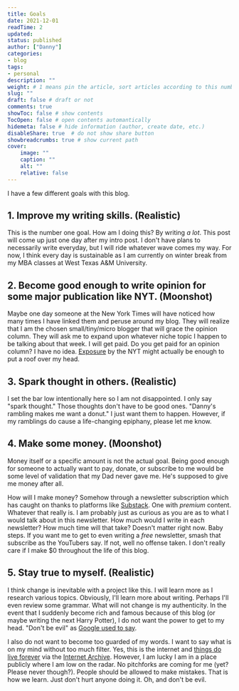 ```yaml
---
title: Goals
date: 2021-12-01
readTime: 2
updated:
status: published
author: ["Danny"]
categories: 
- blog
tags: 
- personal
description: ""
weight: # 1 means pin the article, sort articles according to this number
slug: ""
draft: false # draft or not
comments: true
showToc: false # show contents
TocOpen: false # open contents automantically
hidemeta: false # hide information (author, create date, etc.)
disableShare: true	# do not show share button
showbreadcrumbs: true # show current path
cover:
    image: ""
    caption: ""
    alt: ""
    relative: false
---
```


I have a few different goals with this blog.

## 1. Improve my writing skills. (Realistic)

This is the number one goal. How am I doing this? By writing _a lot_. This post will come up just one day after my intro post. I don't have plans to necessarily write everyday, but I will ride whatever wave comes my way. For now, I think every day is sustainable as I am currently on winter break from my MBA classes at West Texas A&M University.

## 2. Become good enough to write opinion for some major publication like NYT. (Moonshot)

Maybe one day someone at the New York Times will have noticed how many times I have linked them and peruse around my blog. They will realize that I am the chosen small/tiny/micro blogger that will grace the opinion column. They will ask me to expand upon whatever niche topic I happen to be talking about that week. I will get paid. Do you get paid for an opinion column? I have no idea. [Exposure](https://www.reddit.com/r/ChoosingBeggars/comments/atnui3/ill_give_you_exposure/) by the NYT might actually be enough to put a roof over my head.

## 3. Spark thought in others. (Realistic)

I set the bar low intentionally here so I am not disappointed. I only say "spark thought." Those thoughts don't have to be good ones. "Danny's rambling makes me want a donut." I just want them to happen. However, if my ramblings do cause a life-changing epiphany, please let me know.

## 4. Make some money. (Moonshot)

Money itself or a specific amount is not the actual goal. Being good enough for someone to actually want to pay, donate, or subscribe to me would be some level of validation that my Dad never gave me. He's supposed to give me money after all.

How will I make money? Somehow through a newsletter subscription which has caught on thanks to platforms like [Substack](https://substack.com/). One with _premium_ content. Whatever that really is. I am probably just as curious as you are as to what I would talk about in this newsletter. How much would I write in each newsletter? How much time will that take? Doesn't matter right now. Baby steps. If you want me to get to even writing a _free_ newsletter, smash that subscribe as the YouTubers say. If not, well no offense taken. I don't really care if I make $0 throughout the life of this blog.

## 5. Stay true to myself. (Realistic)

I think change is inevitable with a project like this. I will learn more as I research various topics. Obviously, I'll learn more about writing. Perhaps I'll even review some grammar. What will not change is my authenticity. In the event that I suddenly become rich and famous because of this blog (or maybe writing the next Harry Potter), I do not want the power to get to my head. "Don't be evil" as [Google used to say](https://gizmodo.com/google-removes-nearly-all-mentions-of-dont-be-evil-from-1826153393).

I also do not want to become too guarded of my words. I want to say what is on my mind without too much filter. Yes, this is the internet and [things do live forever](https://theconversation.com/the-internet-archive-has-been-fighting-for-25-years-to-keep-whats-on-the-web-from-disappearing-and-you-can-help-163867) via the [Internet Archive](https://archive.org/). However, I am lucky I am in a place publicly where I am low on the radar. No pitchforks are coming for me (yet? Please never though?). People should be allowed to make mistakes. That is how we learn. Just don't hurt anyone doing it. Oh, and don't be evil.
